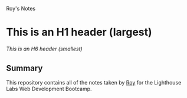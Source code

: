 Roy's Notes
# This is an H1 header (largest)
###### This is an H6 header (smallest)
## Summary 
This repository contains all of the notes taken by [Roy](https://github.com/rchijioke/lighthouse-web-notes) for the Lighthouse Labs Web Development Bootcamp.
